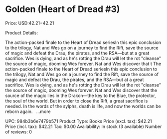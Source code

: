 # Golden (Heart of Dread #3)

Price: USD:$42.21-$42.21

Product Details:

The action-packed finale to the Heart of Dread seriesIn this epic conclusion to the trilogy, Nat and Wes go on a journey to find the Rift, save the source of magic and defeat the Drau, the pirates, and the RSA—but at a great sacrifice. Wes is dying, and as he's rotting the Drau will let the rot "cleanse" the source of magic, dooming Wes forever. Nat and Wes discover that t The action-packed finale to the Heart of Dread seriesIn this epic conclusion to the trilogy, Nat and Wes go on a journey to find the Rift, save the source of magic and defeat the Drau, the pirates, and the RSA—but at a great sacrifice. Wes is dying, and as he's rotting the Drau will let the rot "cleanse" the source of magic, dooming Wes forever. Nat and Wes discover that the source of the magic lies in the Drakon—the key to the Blue, the protector, the soul of the world. But in order to close the Rift, a great sacrifice is needed. In the words of the sylphs, death is life, and now the worlds can be reborn again.   ...more

UPC: 984b3b6e7479b571
Product Type: Books
Price (excl. tax): $42.21
Price (incl. tax): $42.21
Tax: $0.00
Availability: In stock (3 available)
Number of reviews: 0